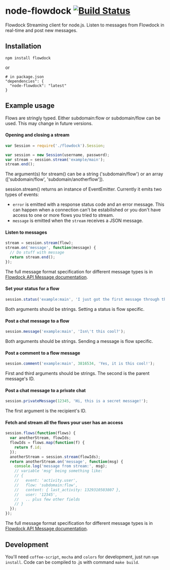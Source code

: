 # node-flowdock [![Build Status](https://secure.travis-ci.org/flowdock/node-flowdock.png?branch=master)](http://travis-ci.org/flowdock/node-flowdock)

Flowdock Streaming client for node.js. Listen to messages from Flowdock in real-time and post new messages.

## Installation

    npm install flowdock
or

    # in package.json
    "dependencies": {
      "node-flowdock": "latest"
    }

## Example usage

Flows are stringly typed. Either subdomain:flow or subdomain/flow can be used. This may change in future versions.

#### Opening and closing a stream
```javascript
var Session = require('./flowdock').Session;

var session = new Session(username, password);
var stream = session.stream('example/main');
stream.end();
```
The argument(s) for stream() can be a string ('subdomain/flow') or an array (['subdomain/flow', 'subdomain/anotherflow']).

session.stream() returns an instance of EventEmitter. Currently it emits two types of events:

* `error` is emitted with a response status code and an error message. This can happen when a connection can't be estabilished or you don't have access to one or more flows you tried to stream.
* `message` is emitted when the `stream` receives a JSON message.

#### Listen to messages
```javascript
stream = session.stream(flow);
stream.on('message', function(message) {
  // Do stuff with message
  return stream.end();
});
```
The full message format specification for different message types is in [Flowdock API Message documentation](https://www.flowdock.com/api/messages).

#### Set your status for a flow
```javascript
session.status('example:main', 'I just got the first message through the Flowdock stream API.');
```
Both arguments should be strings. Setting a status is flow specific.

#### Post a chat message to a flow
```javascript
session.message('example:main', 'Isn\'t this cool?');
```
Both arguments should be strings. Sending a message is flow specific.

#### Post a comment to a flow message
```javascript
session.comment('example:main', 3816534, 'Yes, it is this cool!');
```
First and third arguments should be strings. The second is the parent message's ID.

#### Post a chat message to a private chat
```javascript
session.privateMessage(12345, 'Hi, this is a secret message!');
```
The first argument is the recipient's ID.

#### Fetch and stream all the flows your user has an access

```javascript
session.flows(function(flows) {
  var anotherStream, flowIds;
  flowIds = flows.map(function(f) {
    return f.id;
  });
  anotherStream = session.stream(flowIds);
  return anotherStream.on('message', function(msg) {
    console.log('message from stream:', msg);
    // variable 'msg' being something like:
    // {
    //   event: 'activity.user',
    //   flow: 'subdomain:flow',
    //   content: { last_activity: 1329310503807 },
    //   user: '12345',
    //   .. plus few other fields
    // }
  });
});
```
The full message format specification for different message types is in [Flowdock API Message documentation](https://www.flowdock.com/api/messages).

## Development

You'll need ```coffee-script```, ```mocha``` and ```colors``` for development, just run ```npm install```. Code can be compiled to .js with command ```make build```.
